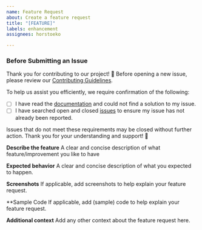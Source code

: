```yaml
---
name: Feature Request
about: Create a feature request
title: "[FEATURE]"
labels: enhancement
assignees: horstoeko

---
```


### Before Submitting an Issue

Thank you for contributing to our project! :tada: Before opening a new issue, please review our [Contributing Guidelines](https://github.com/horstoeko/zugferd/blob/master/CONTRIBUTING.md).

To help us assist you efficiently, we require confirmation of the following:
- [ ] I have read the [documentation](https://github.com/horstoeko/zugferd/wiki) and could not find a solution to my issue.
- [ ] I have searched open and closed [issues](https://github.com/horstoeko/zugferd/issues) to ensure my issue has not already been reported.

Issues that do not meet these requirements may be closed without further action. Thank you for your understanding and support! :pray:

**Describe the feature**
A clear and concise description of what feature/improvement you like to have

**Expected behavior**
A clear and concise description of what you expected to happen.

**Screenshots**
If applicable, add screenshots to help explain your feature request.

**Sample Code
If applicable, add (sample) code to help explain your feature request.

**Additional context**
Add any other context about the feature request here.

